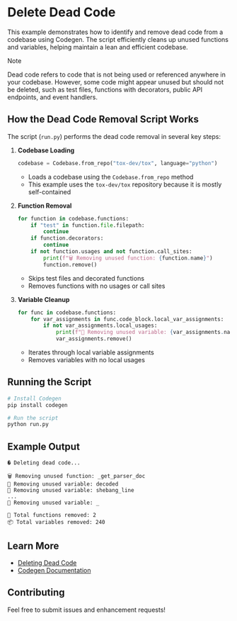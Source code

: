 # Delete Dead Code

This example demonstrates how to identify and remove dead code from a codebase using Codegen. The script efficiently cleans up unused functions and variables, helping maintain a lean and efficient codebase.

> [!NOTE]
> Dead code refers to code that is not being used or referenced anywhere in your codebase. However, some code might appear unused but should not be deleted, such as test files, functions with decorators, public API endpoints, and event handlers.

## How the Dead Code Removal Script Works

The script (`run.py`) performs the dead code removal in several key steps:

1. **Codebase Loading**

   ```python
   codebase = Codebase.from_repo("tox-dev/tox", language="python")
   ```

   - Loads a codebase using the `Codebase.from_repo` method
   - This example uses the `tox-dev/tox` repository because it is mostly self-contained

1. **Function Removal**

   ```python
   for function in codebase.functions:
       if "test" in function.file.filepath:
           continue
       if function.decorators:
           continue
       if not function.usages and not function.call_sites:
           print(f"🗑️ Removing unused function: {function.name}")
           function.remove()
   ```

   - Skips test files and decorated functions
   - Removes functions with no usages or call sites

1. **Variable Cleanup**

   ```python
   for func in codebase.functions:
       for var_assignments in func.code_block.local_var_assignments:
           if not var_assignments.local_usages:
               print(f"🧹 Removing unused variable: {var_assignments.name}")
               var_assignments.remove()
   ```

   - Iterates through local variable assignments
   - Removes variables with no local usages

## Running the Script

```bash
# Install Codegen
pip install codegen

# Run the script
python run.py
```

## Example Output

```
� Deleting dead code...

🗑️ Removing unused function: _get_parser_doc
🧹 Removing unused variable: decoded
🧹 Removing unused variable: shebang_line
...
🧹 Removing unused variable: _

🔧 Total functions removed: 2
📦 Total variables removed: 240
```

## Learn More

- [Deleting Dead Code](https://docs.codegen.com/tutorials/deleting-dead-code)
- [Codegen Documentation](https://docs.codegen.com)

## Contributing

Feel free to submit issues and enhancement requests!
